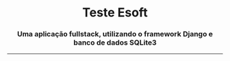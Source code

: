 <!--<div align='center'></div>-->
<div align='center'>
    <h1>Teste Esoft</h1>
    <h3>Uma aplicação fullstack, utilizando o framework Django e banco de dados SQLite3</h3>
</div>
<hr>
